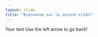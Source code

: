 ```yaml
---
layout: slide
title: "Bienvenue sur le second slide!"
---
```

Your text
Use the left arrow to go back!

